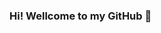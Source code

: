 ### Hi! Wellcome to my GitHub 👋

<!--
**SerKuzma/SerKuzma** is my ✨ _special_ ✨ repository because its `README.md`. 
![SoExcited~GIF](https://github.com/SerKuzma/SerKuzma/assets/153662614/ed6b321d-3718-44d3-84c3-759f97ee89e6)

- 🔭 [I'm currently improving my programming skills.]
- 🌱 I’m currently learning Phyton, HTML, CSS, JavaScript 
- 👯 I’m looking to collaborate on 
- 🤔 I’m looking for help with job offer 
![ClipWindowsGIF](https://github.com/SerKuzma/SerKuzma/assets/153662614/ac094e92-217c-45e7-9c5b-49be658c8957)
- 📫 How to reach me: feel free to drop me an email serkumitskyi@gmail.com
- 😄 Pronouns: Sergii
- ⚡ Fun fact: In 1999, NASA accidentally lost a $125 million Mars orbiter
    because one engineering team used metric units while another used English units 
    for a key spacecraft operation. This miscommunication caused the orbiter to approach Mars 
    at the wrong angle and ultimately led to its failure. 
    This incident serves as a humorous reminder of the importance of consistent units and effective
    communication in engineering and programming projects!
-->
